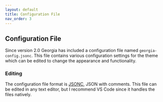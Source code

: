 ```yaml
---
layout: default
title: Configuration File
nav_order: 3
---
```

## Configuration File

Since version 2.0 Georgia has included a configuration file named `georgia-config.jsonc`. This file contains various configuration settings for the theme which can be edited to change the appearance and functionality.

### Editing

The configuration file format is [JSONC](https://code.visualstudio.com/docs/languages/json#_json-with-comments), JSON with comments. This file can be edited in any text editor, but I recommend VS Code since it handles the files natively.